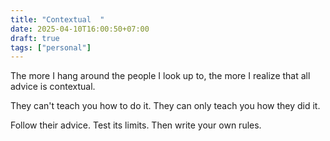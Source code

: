 ```yaml
---
title: "Contextual  "
date: 2025-04-10T16:00:50+07:00
draft: true
tags: ["personal"]
---
```


The more I hang around the people I look up to, the more I realize that all advice is contextual.

They can't teach you how to do it. They can only teach you how they did it.

Follow their advice. Test its limits. Then write your own rules.